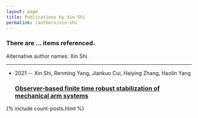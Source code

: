 ```yaml
---
layout: page
title: Publications by Xin Shi
permalink: /authors/xin-shi
---
```


<h3 id="number-posts">There are ... items referenced.</h3>
<p id='info-authors'>Alternative author names: Xin Shi.</p>
<hr />
<ul class="post-list">
<li><span class='post-meta'>2021 -- Xin Shi, Renming Yang, Jiankuo Cui, Haiying Zhang, Haolin Yang</span><h3><a class='post-link' href="{{ site.baseurl }}/observer-based-finite-time-robust-stabilization-of-mechanical-arm-systems">Observer-based finite time robust stabilization of mechanical arm systems</a></h3></li>

</ul>
{% include count-posts.html %}
